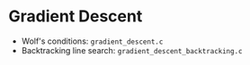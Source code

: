 # Gradient Descent
- Wolf's conditions: `gradient_descent.c`
- Backtracking line search: `gradient_descent_backtracking.c`

